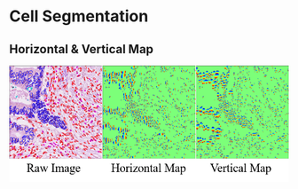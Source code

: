 # Cell Segmentation

## Horizontal & Vertical Map
![HOrizontalVertical](./fig/HorizontalVerticalMap.png) 